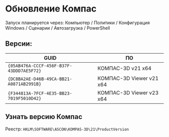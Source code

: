 # Обновление Компас

Запуск планируется через:
Компьютер / Политики / Конфигурация Windows / Сценарии / Автозагрузка / PowerShell

## Версии:

 GUID | ПО
---|---
`{05AB476A-CCCF-456F-B37F-43DDD7AE5F72}` | КОМПАС-3D v21 x64
`{DC8BA2AE-D46B-49CA-BB21-A0871AB2991B}` | КОМПАС-3D Viewer v21 x64
`{F344813A-7FCF-4E35-BB23-7019F5010D42}` | КОМПАС-3D Viewer v23 x64

## Узнать версию Компас

Реестр: `HKLM\SOFTWARE\ASCON\KOMPAS-3D\21\ProductVersion`
